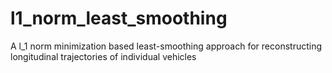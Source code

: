 # l1_norm_least_smoothing
A l_1 norm minimization based least-smoothing approach for reconstructing longitudinal trajectories of individual vehicles
